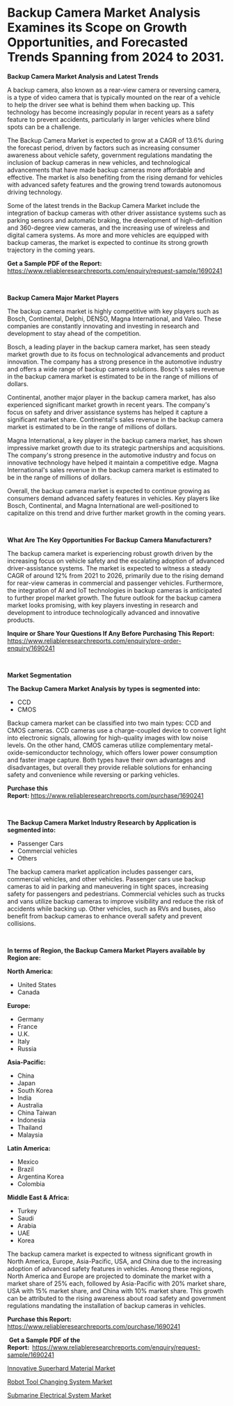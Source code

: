 <p><h1>Backup Camera Market Analysis Examines its Scope on Growth Opportunities, and Forecasted Trends Spanning from 2024 to 2031.</h1></p><p><strong>Backup Camera Market Analysis and Latest Trends</strong></p>
<p><p>A backup camera, also known as a rear-view camera or reversing camera, is a type of video camera that is typically mounted on the rear of a vehicle to help the driver see what is behind them when backing up. This technology has become increasingly popular in recent years as a safety feature to prevent accidents, particularly in larger vehicles where blind spots can be a challenge.</p><p>The Backup Camera Market is expected to grow at a CAGR of 13.6% during the forecast period, driven by factors such as increasing consumer awareness about vehicle safety, government regulations mandating the inclusion of backup cameras in new vehicles, and technological advancements that have made backup cameras more affordable and effective. The market is also benefiting from the rising demand for vehicles with advanced safety features and the growing trend towards autonomous driving technology.</p><p>Some of the latest trends in the Backup Camera Market include the integration of backup cameras with other driver assistance systems such as parking sensors and automatic braking, the development of high-definition and 360-degree view cameras, and the increasing use of wireless and digital camera systems. As more and more vehicles are equipped with backup cameras, the market is expected to continue its strong growth trajectory in the coming years.</p></p>
<p><strong>Get a Sample PDF of the Report:&nbsp;</strong> <a href="https://www.reliableresearchreports.com/enquiry/request-sample/1690241">https://www.reliableresearchreports.com/enquiry/request-sample/1690241</a></p>
<p>&nbsp;</p>
<p><strong>Backup Camera Major Market Players</strong></p>
<p><p>The backup camera market is highly competitive with key players such as Bosch, Continental, Delphi, DENSO, Magna International, and Valeo. These companies are constantly innovating and investing in research and development to stay ahead of the competition.</p><p>Bosch, a leading player in the backup camera market, has seen steady market growth due to its focus on technological advancements and product innovation. The company has a strong presence in the automotive industry and offers a wide range of backup camera solutions. Bosch's sales revenue in the backup camera market is estimated to be in the range of millions of dollars.</p><p>Continental, another major player in the backup camera market, has also experienced significant market growth in recent years. The company's focus on safety and driver assistance systems has helped it capture a significant market share. Continental's sales revenue in the backup camera market is estimated to be in the range of millions of dollars.</p><p>Magna International, a key player in the backup camera market, has shown impressive market growth due to its strategic partnerships and acquisitions. The company's strong presence in the automotive industry and focus on innovative technology have helped it maintain a competitive edge. Magna International's sales revenue in the backup camera market is estimated to be in the range of millions of dollars.</p><p>Overall, the backup camera market is expected to continue growing as consumers demand advanced safety features in vehicles. Key players like Bosch, Continental, and Magna International are well-positioned to capitalize on this trend and drive further market growth in the coming years.</p></p>
<p>&nbsp;</p>
<p><strong>What Are The Key Opportunities For Backup Camera Manufacturers?</strong></p>
<p><p>The backup camera market is experiencing robust growth driven by the increasing focus on vehicle safety and the escalating adoption of advanced driver-assistance systems. The market is expected to witness a steady CAGR of around 12% from 2021 to 2026, primarily due to the rising demand for rear-view cameras in commercial and passenger vehicles. Furthermore, the integration of AI and IoT technologies in backup cameras is anticipated to further propel market growth. The future outlook for the backup camera market looks promising, with key players investing in research and development to introduce technologically advanced and innovative products.</p></p>
<p><strong>Inquire or Share Your Questions If Any Before Purchasing This Report:</strong> <a href="https://www.reliableresearchreports.com/enquiry/pre-order-enquiry/1690241">https://www.reliableresearchreports.com/enquiry/pre-order-enquiry/1690241</a></p>
<p>&nbsp;</p>
<p><strong>Market Segmentation</strong></p>
<p><strong>The Backup Camera Market Analysis by types is segmented into:</strong></p>
<p><ul><li>CCD</li><li>CMOS</li></ul></p>
<p><p>Backup camera market can be classified into two main types: CCD and CMOS cameras. CCD cameras use a charge-coupled device to convert light into electronic signals, allowing for high-quality images with low noise levels. On the other hand, CMOS cameras utilize complementary metal-oxide-semiconductor technology, which offers lower power consumption and faster image capture. Both types have their own advantages and disadvantages, but overall they provide reliable solutions for enhancing safety and convenience while reversing or parking vehicles.</p></p>
<p><strong>Purchase this Report:&nbsp;</strong><a href="https://www.reliableresearchreports.com/purchase/1690241">https://www.reliableresearchreports.com/purchase/1690241</a></p>
<p>&nbsp;</p>
<p><strong>The Backup Camera Market Industry Research by Application is segmented into:</strong></p>
<p><ul><li>Passenger Cars</li><li>Commercial vehicles</li><li>Others</li></ul></p>
<p><p>The backup camera market application includes passenger cars, commercial vehicles, and other vehicles. Passenger cars use backup cameras to aid in parking and maneuvering in tight spaces, increasing safety for passengers and pedestrians. Commercial vehicles such as trucks and vans utilize backup cameras to improve visibility and reduce the risk of accidents while backing up. Other vehicles, such as RVs and buses, also benefit from backup cameras to enhance overall safety and prevent collisions.</p></p>
<p>&nbsp;</p>
<p><strong>In terms of Region, the Backup Camera Market Players available by Region are:</strong></p>
<p>
    <p> <strong> North America: </strong>
        <ul>
            <li>United States</li>
            <li>Canada</li>
        </ul>
        </p> 
    <p> <strong> Europe: </strong>
        <ul>
            <li>Germany</li>
            <li>France</li>
            <li>U.K.</li>
            <li>Italy</li>
            <li>Russia</li>
        </ul>
        </p> 
    <p> <strong> Asia-Pacific: </strong>
        <ul>
            <li>China</li>
            <li>Japan</li>
            <li>South Korea</li>
            <li>India</li>
            <li>Australia</li>
            <li>China Taiwan</li>
            <li>Indonesia</li>
            <li>Thailand</li>
            <li>Malaysia</li>
        </ul>
        </p> 
    <p> <strong> Latin America: </strong>
        <ul>
            <li>Mexico</li>
            <li>Brazil</li>
            <li>Argentina Korea</li>
            <li>Colombia</li>
        </ul>
        </p> 
    <p> <strong> Middle East & Africa: </strong>
        <ul>
            <li>Turkey</li>
            <li>Saudi</li>
            <li>Arabia</li>
            <li>UAE</li>
            <li>Korea</li>
        </ul>
    </p>
    </p>
<p><p>The backup camera market is expected to witness significant growth in North America, Europe, Asia-Pacific, USA, and China due to the increasing adoption of advanced safety features in vehicles. Among these regions, North America and Europe are projected to dominate the market with a market share of 25% each, followed by Asia-Pacific with 20% market share, USA with 15% market share, and China with 10% market share. This growth can be attributed to the rising awareness about road safety and government regulations mandating the installation of backup cameras in vehicles.</p></p>
<p><strong>Purchase this Report: </strong><a href="https://www.reliableresearchreports.com/purchase/1690241">https://www.reliableresearchreports.com/purchase/1690241</a></p>
<p>&nbsp;<strong>Get a Sample PDF of the Report:&nbsp;&nbsp;</strong><a href="https://www.reliableresearchreports.com/enquiry/request-sample/1690241">https://www.reliableresearchreports.com/enquiry/request-sample/1690241</a></p>
<p><strong></strong></p>
<p><p><a href="https://view.publitas.com/reportprime-1/innovative-superhard-material-market-growth-market-trends-covid-19-impact-and-forecasts-for-period-from-2023-2030/">Innovative Superhard Material Market</a></p><p><a href="https://view.publitas.com/reportprime-1/global-robot-tool-changing-system-market-by-types-applications-and-major-players-with-regional-growth-rate-analysis-and-development-situation-from-2023-to-2030/">Robot Tool Changing System Market</a></p><p><a href="https://view.publitas.com/reportprime-1/submarine-electrical-system-market-challenges-opportunities-and-growth-drivers-and-major-market-players-forecasted-for-period-from-2023-2030/">Submarine Electrical System Market</a></p></p>